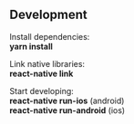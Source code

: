 ## Development 

Install dependencies:  
**yarn install**

Link native libraries:  
**react-native link**

Start developing:  
**react-native run-ios** (android)  
**react-native run-android** (ios)  